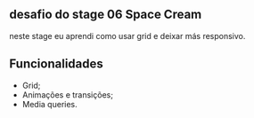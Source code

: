 

## desafio do stage 06 Space Cream 

neste stage eu aprendi como usar grid e deixar más responsivo.


## Funcionalidades

- Grid;
- Animações e transições;
- Media queries.